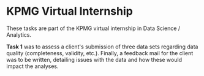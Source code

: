 # KPMG Virtual Internship

These tasks are part of the KPMG virtual internship in Data Science / Analytics.


**Task 1** was to assess a client's submission of three data sets regarding data quality (completeness, validity, etc.).
Finally, a feedback mail for the client was to be written, detailing issues with the data and how these would impact the analyses.
